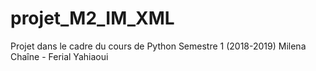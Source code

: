 # projet_M2_IM_XML
Projet dans le cadre du cours de Python
Semestre 1 (2018-2019)
Milena Chaîne - Ferial Yahiaoui

